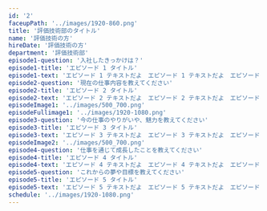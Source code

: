 ```yaml
---
id: '2'
faceupPath: '../images/1920-860.png'
title: '評価技術部のタイトル'
name: '評価技術の方'
hireDate: '評価技術の方'
department: '評価技術部'
episode1-question: '入社したきっかけは？'
episode1-title: 'エピソード 1 タイトル'
episode1-text: 'エピソード 1 テキストだよ　エピソード 1 テキストだよ　エピソード 1 テキストだよ　エピソード 1 テキストだよ　エピソード 1 テキストだよ　エピソード 1 テキストだよ　エピソード 1 テキストだよ　エピソード 1 テキストだよ　エピソード 1 テキストだよ　エピソード 1 テキストだよ　エピソード 1 テキストだよ　エピソード 1 テキストだよ　エピソード 1 テキストだよ　エピソード 1 テキストだよ　エピソード 1 テキストだよ　エピソード 1 テキストだよ　'
episode2-question: '現在の仕事内容を教えてください'
episode2-title: 'エピソード 2 タイトル'
episode2-text: 'エピソード 2 テキストだよ　エピソード 2 テキストだよ　エピソード 2 テキストだよ　エピソード 2 テキストだよ　エピソード 2 テキストだよ　エピソード 2 テキストだよ　エピソード 2 テキストだよ　エピソード 2 テキストだよ　エピソード 2 テキストだよ　エピソード 2 テキストだよ　エピソード 2 テキストだよ　エピソード 2 テキストだよ　'
episodeImage1: '../images/500_700.png'
episodeFullimage1: '../images/1920-1080.png'
episode3-question: '今の仕事のやりがいや、魅力を教えてください'
episode3-title: 'エピソード 3 タイトル'
episode3-text: 'エピソード 3 テキストだよ　エピソード 3 テキストだよ　エピソード 3 テキストだよ　エピソード 3 テキストだよ　エピソード 3 テキストだよ　エピソード 3 テキストだよ　エピソード 3 テキストだよ　エピソード 3 テキストだよ　エピソード 3 テキストだよ　エピソード 3 テキストだよ　エピソード 3 テキストだよ　エピソード 3 テキストだよ　エピソード 3 テキストだよ　'
episodeImage2: '../images/500_700.png'
episode4-question: '仕事を通じて成長したことを教えてください'
episode4-title: 'エピソード 4 タイトル'
episode4-text: 'エピソード 4 テキストだよ　エピソード 4 テキストだよ　エピソード 4 テキストだよ　エピソード 4 テキストだよ　エピソード 4 テキストだよ　エピソード 4 テキストだよ　エピソード 4 テキストだよ　エピソード 4 テキストだよ　エピソード 4 テキストだよ　エピソード 4 テキストだよ　エピソード 4 テキストだよ　エピソード 4 テキストだよ　エピソード 4 テキストだよ　'
episode5-question: 'これからの夢や目標を教えてください'
episode5-title: 'エピソード 5 タイトル'
episode5-text: 'エピソード 5 テキストだよ　エピソード 5 テキストだよ　エピソード 5 テキストだよ　エピソード 5 テキストだよ　エピソード 5 テキストだよ　エピソード 5 テキストだよ　エピソード 5 テキストだよ　エピソード 5 テキストだよ　エピソード 5 テキストだよ　エピソード 5 テキストだよ　エピソード 5 テキストだよ　エピソード 5 テキストだよ　エピソード 5 テキストだよ　'
schedule: '../images/1920-1080.png'
---
```

